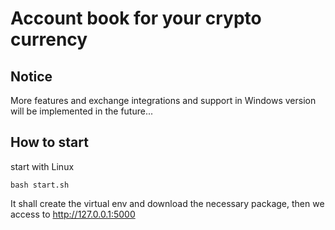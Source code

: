 # Account book for your crypto currency

## Notice
More features and exchange integrations and support in Windows version will be implemented in the future...

## How to start

start with Linux
```
bash start.sh
```
It shall create the virtual env and download the necessary package, then we access to http://127.0.0.1:5000






